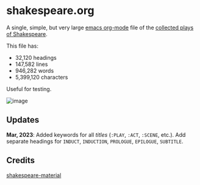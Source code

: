# shakespeare.org
A single, simple, but very large [emacs org-mode](https://orgmode.org) file of the [collected plays of Shakespeare](./shakespeare.org).

This file has:
  - 32,120 headings
  - 147,582 lines
  - 946,282 words
  - 5,399,120 characters

Useful for testing. 

![image](https://user-images.githubusercontent.com/93749/225081452-f96fc8ae-d03a-4d18-9cbf-0fef4b8ca698.png)

## Updates

**Mar, 2023**: Added keywords for all _titles_ (`:PLAY`, `:ACT`, `:SCENE`, etc.).  Add separate headings for `INDUCT`, `INDUCTION`, `PROLOGUE`, `EPILOGUE`, `SUBTITLE`.

## Credits

[shakespeare-material](https://github.com/okfn/shakespeare-material)

